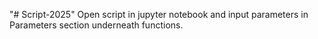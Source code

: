 "# Script-2025" 
Open script in jupyter notebook and input parameters in Parameters section underneath functions.

